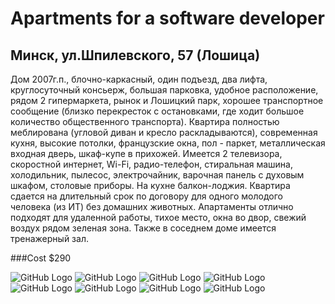 # Apartments for a software developer
## Минск, ул.Шпилевского, 57 (Лошица)
Дом 2007г.п., блочно-каркасный, один подъезд,  два лифта, круглосуточный консьерж, большая парковка, удобное расположение, рядом 2 гипермаркета, рынок и Лошицкий парк, хорошее транспортное сообщение (близко перекресток с остановками, где ходит большое количество общественного транспорта). Квартира полностью меблирована (угловой диван и кресло раскладываются), современная кухня, высокие потолки, французские окна, пол - паркет, металлическая входная дверь, шкаф-купе в прихожей. Имеется 2 телевизора, скоростной интернет, Wi-Fi, радио-телефон, стиральная машина, холодильник, пылесос, электрочайник, варочная панель с духовым шкафом, столовые приборы. На кухне балкон-лоджия. Квартира сдается на длительный срок по договору для одного молодого человека (из ИТ) без домашних животных. Апартаменты отлично подходят для удаленной работы, тихое место, окна во двор, свежий воздух рядом зеленая зона. Также в соседнем доме имеется тренажерный зал.

###Cost $290

![GitHub Logo](https://github.com/via-shcherba/renting/blob/master/room.png)
![GitHub Logo](https://github.com/via-shcherba/renting/blob/master/room1.png)
![GitHub Logo](https://github.com/via-shcherba/renting/blob/master/Bathroom.jpg)
![GitHub Logo](https://github.com/via-shcherba/renting/blob/master/hollway.png)
![GitHub Logo](https://github.com/via-shcherba/renting/blob/master/hollway.jpg)
![GitHub Logo](https://github.com/via-shcherba/renting/blob/master/kitchen.png)
![GitHub Logo](https://github.com/via-shcherba/renting/blob/master/kitchen2.png)
![GitHub Logo](https://github.com/via-shcherba/renting/blob/master/toilet.png)
